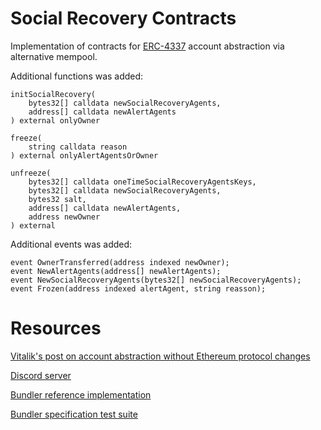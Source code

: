# Social Recovery Contracts

Implementation of contracts for [ERC-4337](https://eips.ethereum.org/EIPS/eip-4337) account abstraction via alternative mempool.

Additional functions was added:
```
initSocialRecovery(
    bytes32[] calldata newSocialRecoveryAgents, 
    address[] calldata newAlertAgents
) external onlyOwner
```
```
freeze(
    string calldata reason
) external onlyAlertAgentsOrOwner
```
```
unfreeze(
    bytes32[] calldata oneTimeSocialRecoveryAgentsKeys, 
    bytes32[] calldata newSocialRecoveryAgents, 
    bytes32 salt, 
    address[] calldata newAlertAgents, 
    address newOwner
) external
```

Additional events was added:
```
event OwnerTransferred(address indexed newOwner);
event NewAlertAgents(address[] newAlertAgents);
event NewSocialRecoveryAgents(bytes32[] newSocialRecoveryAgents);
event Frozen(address indexed alertAgent, string reasson);
```
# Resources

[Vitalik's post on account abstraction without Ethereum protocol changes](https://medium.com/infinitism/erc-4337-account-abstraction-without-ethereum-protocol-changes-d75c9d94dc4a)

[Discord server](http://discord.gg/fbDyENb6Y9)

[Bundler reference implementation](https://github.com/eth-infinitism/bundler)

[Bundler specification test suite](https://github.com/eth-infinitism/bundler-spec-tests)
